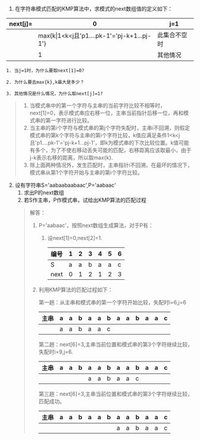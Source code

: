 1. 在字符串模式匹配的KMP算法中，求模式的next数组值的定义如下：

| next[j]= | 0                                           | j=1            |
| -------- | ------------------------------------------- | -----------  |
|          | max{k\|1<k<j且'p1....pk-1'='pj-k+1...pj-1'} | 此集合不空时 |
|          | 1                                           | 其他情况     |

 	1. 当j=1时，为什么要取next[1]=0?

 	2. 为什么要去max{k},k最大是多少？

 	3. 其他情况是什么情况，为什么取next[j]=1?


   > 1. 当模式串中的第一个字符与主串的当前字符比较不相等时，next[1]=0，表示模式串应右移一位，主串当前指针后移一位，再和模式串的第一字符进行比较。
   > 2. 当主串的第i个字符与模式串的第j个字符失配时，主串i不回溯，则假定模式串的第k个字符与主串的第i个字符比较，k值应满足条件1<k<j且'p1....pk-1'='pj-k+1...pj-1'，即k为模式串的下次比较位置。k值可能有多个，为了不使右移动丢失可能的匹配，右移距离应该取最小，由于j-k表示右移的距离，所以取max{k}.
   > 3. 除上面两种情况外，发生匹配时，主串指针i不回溯，在最坏的情况下，模式串从第1个字符开始与主串的第i个字符比较。
   >
   > 

2. 设有字符串S='aabaabaabaac',P='aabaac'
   1. 求出P的next数组
   2. 若S作主串，P作模式串，试给出KMP算法的匹配过程
   > 解答：
   >
   > 1. P='aabaac'，按照next数组生成算法，对于P有：
   >
   >    1. 设next[1]=0,next[2]=1.
   >
   >       | 编号 | 1    | 2    | 3    | 4    | 5    | 6    |
   >       | ---- | ---- | ---- | ---- | ---- | ---- | ---- |
   >       | S    | a    | a    | b    | a    | a    | c    |
   >       | next | 0    | 1    | 2    | 1    | 2    | 3    |
   >
   > 2. 利用KMP算法的匹配过程如下：
   >
   >    第一趟：从主串和模式串的第一个字符开始比较，失配时i=6,j=6
   >
   >    | 主串 | a    | a    | b    | a    | a    | b    | a    | a    | b    | a    | a    | c    |
   >    | ---- | ---- | ---- | ---- | ---- | ---- | ---- | ---- | ---- | ---- | ---- | ---- | ---- |
   >    |      | a    | a    | b    | a    | a    | c    |      |      |      |      |      |      |
   >
   >    第二趟：next[6]=3,主串当前位置和模式串的第3个字符继续比较，失配时i=9,j=6.
   >
   >    | 主串 | a    | a    | b    | a    | a    | b    | a    | a    | b    | a    | a    | c    |
   >    | ---- | ---- | ---- | ---- | ---- | ---- | ---- | ---- | ---- | ---- | ---- | ---- | ---- |
   >    |      |      |      |      | a    | a    | b    | a    | a    | c    |      |      |      |
   >
   >    第三趟：next[6]=3,主串当前位置和模式串的第3个字符继续比较，匹配成功。
   >
   >    | 主串 | a    | a    | b    | a    | a    | b    | a    | a    | b    | a    | a    | c    |
   >    | ---- | ---- | ---- | ---- | ---- | ---- | ---- | ---- | ---- | ---- | ---- | ---- | ---- |
   >    |      |      |      |      |      |      |      | a    | a    | b    | a    | a    | c    |
   >
   >    

